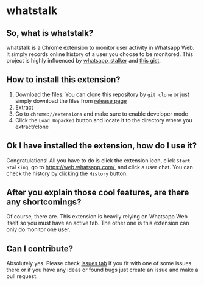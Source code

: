 # whatstalk

## So, what is whatstalk?
whatstalk is a Chrome extension to monitor user activity in Whatsapp Web. It simply records online history of a user you choose to be monitored.
This project is highly influenced by [whatsapp_stalker](https://github.com/supernova13892/whatsapp_stalker)
and [this gist](https://gist.github.com/parthpower/d0fb6a1196fd8cefebde#whatsapp-on-web-monitor).

## How to install this extension?
1. Download the files. You can clone this repository by `git clone` or just simply download the files from [release page](https://github.com/pr0ph0z/whatstalk/releases)
2. Extract
3. Go to `chrome://extensions` and make sure to enable developer mode
4. Click the `Load Unpacked` button and locate it to the directory where you extract/clone

## Ok I have installed the extension, how do I use it?
Congratulations! All you have to do is click the extension icon, click `Start Stalking`, go to https://web.whatsapp.com/, and click a user chat. You can check the history by clicking the `History` button.

## After you explain those cool features, are there any shortcomings?
Of course, there are. This extension is heavily relying on Whatsapp Web itself so you must have an active tab. The other one is this extension can only do monitor one user.

## Can I contribute?
Absolutely yes. Please check [Issues tab](https://github.com/pr0ph0z/whatstalk/issues) if you fit with one of some issues there or if you have any ideas or found bugs just create an issue and make a pull request.
